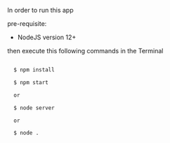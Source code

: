 In order to run this app

pre-requisite:

- NodeJS version 12+

then execute this following commands in the Terminal

```cmd

  $ npm install

  $ npm start

  or

  $ node server

  or

  $ node .

```
